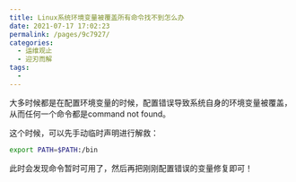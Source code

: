 ```yaml
---
title: Linux系统环境变量被覆盖所有命令找不到怎么办
date: 2021-07-17 17:02:23
permalink: /pages/9c7927/
categories:
  - 运维观止
  - 迎刃而解
tags:
  - 
---
```


大多时候都是在配置环境变量的时候，配置错误导致系统自身的环境变量被覆盖，从而任何一个命令都是command not found。

这个时候，可以先手动临时声明进行解救：

```sh
export PATH=$PATH:/bin
```

此时会发现命令暂时可用了，然后再把刚刚配置错误的变量修复即可！

